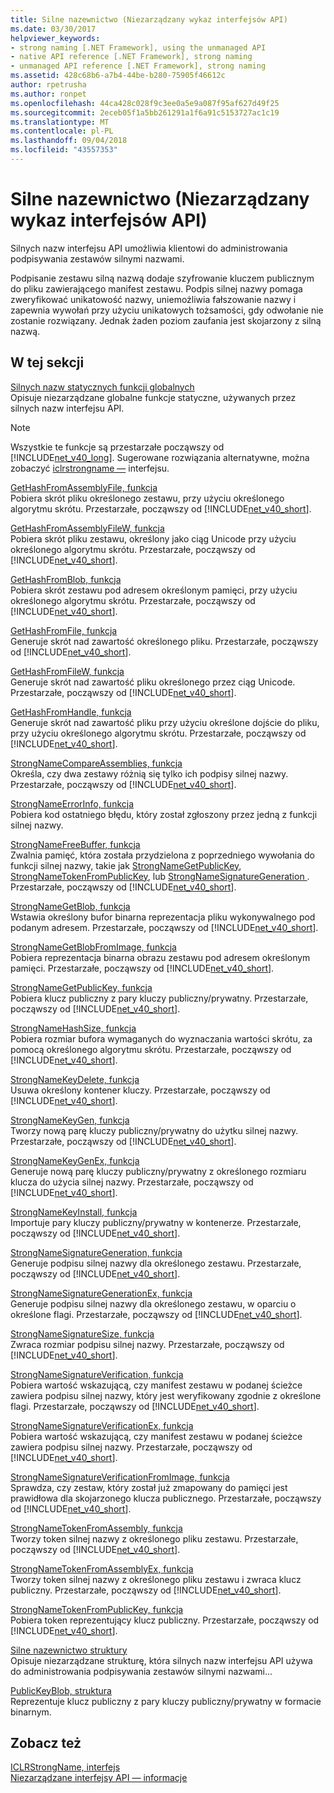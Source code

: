 ```yaml
---
title: Silne nazewnictwo (Niezarządzany wykaz interfejsów API)
ms.date: 03/30/2017
helpviewer_keywords:
- strong naming [.NET Framework], using the unmanaged API
- native API reference [.NET Framework], strong naming
- unmanaged API reference [.NET Framework], strong naming
ms.assetid: 428c68b6-a7b4-44be-b280-75905f46612c
author: rpetrusha
ms.author: ronpet
ms.openlocfilehash: 44ca428c028f9c3ee0a5e9a087f95af627d49f25
ms.sourcegitcommit: 2eceb05f1a5bb261291a1f6a91c5153727ac1c19
ms.translationtype: MT
ms.contentlocale: pl-PL
ms.lasthandoff: 09/04/2018
ms.locfileid: "43557353"
---
```

# <a name="strong-naming-unmanaged-api-reference"></a>Silne nazewnictwo (Niezarządzany wykaz interfejsów API)
Silnych nazw interfejsu API umożliwia klientowi do administrowania podpisywania zestawów silnymi nazwami.  
  
 Podpisanie zestawu silną nazwą dodaje szyfrowanie kluczem publicznym do pliku zawierającego manifest zestawu. Podpis silnej nazwy pomaga zweryfikować unikatowość nazwy, uniemożliwia fałszowanie nazwy i zapewnia wywołań przy użyciu unikatowych tożsamości, gdy odwołanie nie zostanie rozwiązany. Jednak żaden poziom zaufania jest skojarzony z silną nazwą.  
  
## <a name="in-this-section"></a>W tej sekcji  
 [Silnych nazw statycznych funkcji globalnych](https://msdn.microsoft.com/library/efa715df-e8cc-48f2-9ec4-26586f0dc8d0)  
 Opisuje niezarządzane globalne funkcje statyczne, używanych przez silnych nazw interfejsu API.  
  
> [!NOTE]
>  Wszystkie te funkcje są przestarzałe począwszy od [!INCLUDE[net_v40_long](../../../../includes/net-v40-long-md.md)]. Sugerowane rozwiązania alternatywne, można zobaczyć [iclrstrongname —](../../../../docs/framework/unmanaged-api/hosting/iclrstrongname-interface.md) interfejsu.  
  
 [GetHashFromAssemblyFile, funkcja](../../../../docs/framework/unmanaged-api/strong-naming/gethashfromassemblyfile-function.md)  
 Pobiera skrót pliku określonego zestawu, przy użyciu określonego algorytmu skrótu. Przestarzałe, począwszy od [!INCLUDE[net_v40_short](../../../../includes/net-v40-short-md.md)].  
  
 [GetHashFromAssemblyFileW, funkcja](../../../../docs/framework/unmanaged-api/strong-naming/gethashfromassemblyfilew-function.md)  
 Pobiera skrót pliku zestawu, określony jako ciąg Unicode przy użyciu określonego algorytmu skrótu. Przestarzałe, począwszy od [!INCLUDE[net_v40_short](../../../../includes/net-v40-short-md.md)].  
  
 [GetHashFromBlob, funkcja](../../../../docs/framework/unmanaged-api/strong-naming/gethashfromblob-function.md)  
 Pobiera skrót zestawu pod adresem określonym pamięci, przy użyciu określonego algorytmu skrótu. Przestarzałe, począwszy od [!INCLUDE[net_v40_short](../../../../includes/net-v40-short-md.md)].  
  
 [GetHashFromFile, funkcja](../../../../docs/framework/unmanaged-api/strong-naming/gethashfromfile-function.md)  
 Generuje skrót nad zawartość określonego pliku.  Przestarzałe, począwszy od [!INCLUDE[net_v40_short](../../../../includes/net-v40-short-md.md)].  
  
 [GetHashFromFileW, funkcja](../../../../docs/framework/unmanaged-api/strong-naming/gethashfromfilew-function.md)  
 Generuje skrót nad zawartość pliku określonego przez ciąg Unicode. Przestarzałe, począwszy od [!INCLUDE[net_v40_short](../../../../includes/net-v40-short-md.md)].  
  
 [GetHashFromHandle, funkcja](../../../../docs/framework/unmanaged-api/strong-naming/gethashfromhandle-function.md)  
 Generuje skrót nad zawartość pliku przy użyciu określone dojście do pliku, przy użyciu określonego algorytmu skrótu.  Przestarzałe, począwszy od [!INCLUDE[net_v40_short](../../../../includes/net-v40-short-md.md)].  
  
 [StrongNameCompareAssemblies, funkcja](../../../../docs/framework/unmanaged-api/strong-naming/strongnamecompareassemblies-function.md)  
 Określa, czy dwa zestawy różnią się tylko ich podpisy silnej nazwy. Przestarzałe, począwszy od [!INCLUDE[net_v40_short](../../../../includes/net-v40-short-md.md)].  
  
 [StrongNameErrorInfo, funkcja](../../../../docs/framework/unmanaged-api/strong-naming/strongnameerrorinfo-function.md)  
 Pobiera kod ostatniego błędu, który został zgłoszony przez jedną z funkcji silnej nazwy.  
  
 [StrongNameFreeBuffer, funkcja](../../../../docs/framework/unmanaged-api/strong-naming/strongnamefreebuffer-function.md)  
 Zwalnia pamięć, która została przydzielona z poprzedniego wywołania do funkcji silnej nazwy, takie jak [StrongNameGetPublicKey](../../../../docs/framework/unmanaged-api/strong-naming/strongnamegetpublickey-function.md), [StrongNameTokenFromPublicKey](../../../../docs/framework/unmanaged-api/strong-naming/strongnametokenfrompublickey-function.md), lub [StrongNameSignatureGeneration ](../../../../docs/framework/unmanaged-api/strong-naming/strongnamesignaturegeneration-function.md).   Przestarzałe, począwszy od [!INCLUDE[net_v40_short](../../../../includes/net-v40-short-md.md)].  
  
 [StrongNameGetBlob, funkcja](../../../../docs/framework/unmanaged-api/strong-naming/strongnamegetblob-function.md)  
 Wstawia określony bufor binarna reprezentacja pliku wykonywalnego pod podanym adresem. Przestarzałe, począwszy od [!INCLUDE[net_v40_short](../../../../includes/net-v40-short-md.md)].  
  
 [StrongNameGetBlobFromImage, funkcja](../../../../docs/framework/unmanaged-api/strong-naming/strongnamegetblobfromimage-function.md)  
 Pobiera reprezentacja binarna obrazu zestawu pod adresem określonym pamięci. Przestarzałe, począwszy od [!INCLUDE[net_v40_short](../../../../includes/net-v40-short-md.md)].  
  
 [StrongNameGetPublicKey, funkcja](../../../../docs/framework/unmanaged-api/strong-naming/strongnamegetpublickey-function.md)  
 Pobiera klucz publiczny z pary kluczy publiczny/prywatny. Przestarzałe, począwszy od [!INCLUDE[net_v40_short](../../../../includes/net-v40-short-md.md)].  
  
 [StrongNameHashSize, funkcja](../../../../docs/framework/unmanaged-api/strong-naming/strongnamehashsize-function.md)  
 Pobiera rozmiar bufora wymaganych do wyznaczania wartości skrótu, za pomocą określonego algorytmu skrótu.  Przestarzałe, począwszy od [!INCLUDE[net_v40_short](../../../../includes/net-v40-short-md.md)].  
  
 [StrongNameKeyDelete, funkcja](../../../../docs/framework/unmanaged-api/strong-naming/strongnamekeydelete-function.md)  
 Usuwa określony kontener kluczy. Przestarzałe, począwszy od [!INCLUDE[net_v40_short](../../../../includes/net-v40-short-md.md)].  
  
 [StrongNameKeyGen, funkcja](../../../../docs/framework/unmanaged-api/strong-naming/strongnamekeygen-function.md)  
 Tworzy nową parę kluczy publiczny/prywatny do użytku silnej nazwy.  Przestarzałe, począwszy od [!INCLUDE[net_v40_short](../../../../includes/net-v40-short-md.md)].  
  
 [StrongNameKeyGenEx, funkcja](../../../../docs/framework/unmanaged-api/strong-naming/strongnamekeygenex-function.md)  
 Generuje nową parę kluczy publiczny/prywatny z określonego rozmiaru klucza do użycia silnej nazwy. Przestarzałe, począwszy od [!INCLUDE[net_v40_short](../../../../includes/net-v40-short-md.md)].  
  
 [StrongNameKeyInstall, funkcja](../../../../docs/framework/unmanaged-api/strong-naming/strongnamekeyinstall-function.md)  
 Importuje pary kluczy publiczny/prywatny w kontenerze.  Przestarzałe, począwszy od [!INCLUDE[net_v40_short](../../../../includes/net-v40-short-md.md)].  
  
 [StrongNameSignatureGeneration, funkcja](../../../../docs/framework/unmanaged-api/strong-naming/strongnamesignaturegeneration-function.md)  
 Generuje podpisu silnej nazwy dla określonego zestawu.   Przestarzałe, począwszy od [!INCLUDE[net_v40_short](../../../../includes/net-v40-short-md.md)].  
  
 [StrongNameSignatureGenerationEx, funkcja](../../../../docs/framework/unmanaged-api/strong-naming/strongnamesignaturegenerationex-function.md)  
 Generuje podpisu silnej nazwy dla określonego zestawu, w oparciu o określone flagi.    Przestarzałe, począwszy od [!INCLUDE[net_v40_short](../../../../includes/net-v40-short-md.md)].  
  
 [StrongNameSignatureSize, funkcja](../../../../docs/framework/unmanaged-api/strong-naming/strongnamesignaturesize-function.md)  
 Zwraca rozmiar podpisu silnej nazwy. Przestarzałe, począwszy od [!INCLUDE[net_v40_short](../../../../includes/net-v40-short-md.md)].  
  
 [StrongNameSignatureVerification, funkcja](../../../../docs/framework/unmanaged-api/strong-naming/strongnamesignatureverification-function.md)  
 Pobiera wartość wskazującą, czy manifest zestawu w podanej ścieżce zawiera podpisu silnej nazwy, który jest weryfikowany zgodnie z określone flagi. Przestarzałe, począwszy od [!INCLUDE[net_v40_short](../../../../includes/net-v40-short-md.md)].  
  
 [StrongNameSignatureVerificationEx, funkcja](../../../../docs/framework/unmanaged-api/strong-naming/strongnamesignatureverificationex-function.md)  
 Pobiera wartość wskazującą, czy manifest zestawu w podanej ścieżce zawiera podpisu silnej nazwy.  Przestarzałe, począwszy od [!INCLUDE[net_v40_short](../../../../includes/net-v40-short-md.md)].  
  
 [StrongNameSignatureVerificationFromImage, funkcja](../../../../docs/framework/unmanaged-api/strong-naming/strongnamesignatureverificationfromimage-function.md)  
 Sprawdza, czy zestaw, który został już zmapowany do pamięci jest prawidłowa dla skojarzonego klucza publicznego. Przestarzałe, począwszy od [!INCLUDE[net_v40_short](../../../../includes/net-v40-short-md.md)].  
  
 [StrongNameTokenFromAssembly, funkcja](../../../../docs/framework/unmanaged-api/strong-naming/strongnametokenfromassembly-function.md)  
 Tworzy token silnej nazwy z określonego pliku zestawu.  Przestarzałe, począwszy od [!INCLUDE[net_v40_short](../../../../includes/net-v40-short-md.md)].  
  
 [StrongNameTokenFromAssemblyEx, funkcja](../../../../docs/framework/unmanaged-api/strong-naming/strongnametokenfromassemblyex-function.md)  
 Tworzy token silnej nazwy z określonego pliku zestawu i zwraca klucz publiczny. Przestarzałe, począwszy od [!INCLUDE[net_v40_short](../../../../includes/net-v40-short-md.md)].  
  
 [StrongNameTokenFromPublicKey, funkcja](../../../../docs/framework/unmanaged-api/strong-naming/strongnametokenfrompublickey-function.md)  
 Pobiera token reprezentujący klucz publiczny. Przestarzałe, począwszy od [!INCLUDE[net_v40_short](../../../../includes/net-v40-short-md.md)].  
  
 [Silne nazewnictwo struktury](https://msdn.microsoft.com/library/4b041a2f-fd12-4b91-aacd-bc3b34a5124d)  
 Opisuje niezarządzane strukturę, która silnych nazw interfejsu API używa do administrowania podpisywania zestawów silnymi nazwami...  
  
 [PublicKeyBlob, struktura](../../../../docs/framework/unmanaged-api/strong-naming/publickeyblob-structure.md)  
 Reprezentuje klucz publiczny z pary kluczy publiczny/prywatny w formacie binarnym.  
  
## <a name="see-also"></a>Zobacz też  
 [ICLRStrongName, interfejs](../../../../docs/framework/unmanaged-api/hosting/iclrstrongname-interface.md)  
 [Niezarządzane interfejsy API — informacje](../../../../docs/framework/unmanaged-api/index.md)
